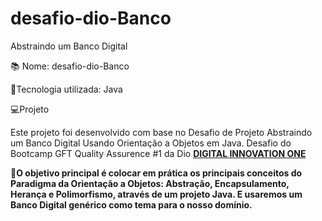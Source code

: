 # desafio-dio-Banco
Abstraindo um Banco Digital

📚 Nome: desafio-dio-Banco

🚀Tecnologia utilizada: Java

💻Projeto

Este projeto foi desenvolvido com base no Desafio de Projeto Abstraindo um Banco Digital Usando Orientação a Objetos em Java.
Desafio do Bootcamp GFT Quality Assurence #1 da Dio <strong><a href="[https://web.digitalinnovation.one/](https://web.digitalinnovation.one/)">DIGITAL INNOVATION ONE</a>

🎯O objetivo principal é colocar em prática os principais conceitos do Paradigma da Orientação a Objetos:
Abstração, Encapsulamento, Herança e Polimorfismo, através de um projeto Java.
E usaremos um Banco Digital genérico como tema para o nosso domínio.
